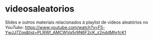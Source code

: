 # videosaleatorios

Slides e outros materiais relacionados à playlist de vídeos aleatórios no *YouTube*: https://www.youtube.com/watch?v=F5-YwJJ7Zqs&list=PLRWf_AMCWVq5r9N6F2cK_z2nddMhrfcK1
